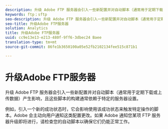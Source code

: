 ```yaml
---
description: 升级 Adobe FTP 服务器会引入一些新配置并对自动脚本（通常用于定期下载或上传数据）产生影响，且这些脚本的构建通常依赖于特定的服务器设置。
keywords: ftp；sftp
seo-description: 升级 Adobe FTP 服务器会引入一些新配置并对自动脚本（通常用于定期下载或上传数据）产生影响，且这些脚本的构建通常依赖于特定的服务器设置。
seo-title: 升级Adobe FTP服务器
solution: Analytics
title: 升级Adobe FTP服务器
uuid: cc9e13e13-e213-480f-9ff6-3dbec24 Baee
translation-type: tm+mt
source-git-commit: 86fe1b3650100a05e52fb2102134fee515c871b1

---
```



# 升级Adobe FTP服务器

升级 Adobe FTP 服务器会引入一些新配置并对自动脚本（通常用于定期下载或上传数据）产生影响，且这些脚本的构建通常依赖于特定的服务器设置。

例如，引入一个新的成功状态时，它会影响使用该成功状态来触发特定操作的脚本。Adobe 会主动向用户通知这类配置更改。如果 Adobe 通知您某项 FTP 服务器升级即将进行，请检查您的自动脚本以确保它们仍能正常工作。
